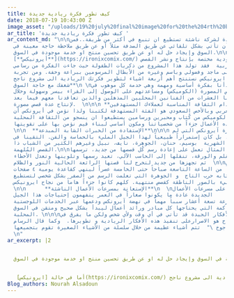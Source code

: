 ```yaml
---
title: كيف تطور فكرة ريادية جديدة
date: 2018-07-19 10:43:00 Z
image_asset: "/uploads/19%20july%20final%20image%20for%20the%204rth%20blog.jpg"
ar_title: 'كيف تطور فكرة ريادية جديدة '
ar_content_md: "\n\nالفكرة الجيدة لشركة ناشئة تستطيع ان تنبع في أكثر من طريقة..فمن
  الممكن أن تأتي بشكل تلقائي عن طريق الصدفة مثلاً أو عن طريق ملاحظة حاجة معينة في
  السوق وإيجاد حل له او عن طريق تحسين منتج او خدمة موجودة في السوق.\n\n أما في حالة
  [**أيرونيكس**](https://ironixcomix.com/) وهي دار نشر سعودية مختصة بإنتاج ونشر القصص
  المصورة العربية  فقد تولد هذا المشروع من ذكريات الطفولة حيث جاءت الفكرة من رسامي
  كوميكس نشأوا على ماجد وفضولي وباسم وغيره من الأبطال المرسومين ببراعة وخفة. ومن تجربة
  ايرونيكس نستنتج أهم أربعة اشياء لتطوير فكرتك الريادية الى مشروع ناجح: \n\n **ربط
  شغفك مع حاجة السوق**\n \nفي أيرونكس بدأنا بفكرة أساسية ومهمة وهي خدمة كل موهوب في
  مجال القصص المصورة (الكوميكس) ومساعدتهم على الوصول إلى القراء بيسر وسهولة وخلال
  بدايتنا قابلنا العشرات من الفنانين المحليين المذهلين والذين تعاقدنا معهم فيما بعد
  لإنتاج عدة قصص مصورة.  \n\n\n **استخدام الثقافة المناسبة لعملاءك المستهدفين** \n\nكان
  الشباب العربي وبالأخص السعودي هو الفئة المستهدفة لكتبنا ولذا نؤمن في أيرونكس أن
  العاملين في الكوميكس من كُتاب ومحبرين ورسامين يستطيعوا ان ينسجو من الثقافة المحلية
  قصصاً لتصبح هذه الأعمال جزءاً من شخصياتنا ومكون أساسي لبناء قيم نؤمن بها على تقويتها.
  \n\n  **الإستفادة من الخبرات الشابة المبدعة**\n\n\n من خلال فكرة آيرونكس التي لم
  تكن مبتدعه، بل كان إستمراراً طبيعياً لهذا الجيل المليء بالحماسة والفن. التقينا في
  اجتماعاتنا الشهرية  بوسيم، حنان، الجوهرة، نايف، نبيل وغيرهم الكثير من الشباب ذا
  القصص المُلهمة.\n\nحنان على سبيل المثال تعمل على إعادة رسم كُل قصصها من جديد، ترسمها
  يدوياً بالقلم والورقة، تنقلها إلى الحاسب الآلي، تعيد رسمها وتلوينها وتعدل الأخطاء
  ثم تجهزها من جديد لتخرج لنا قصتها الرائعة الحالية النور والظلام  \n\nو وسيم الذي
  يعتكف يومياً من الساعة التاسعة صباحاً حتى الخامسة عصراً لينهي كقاعدة يومية ٤ صفحات
  نهائية من كتابه حرب التاج  و الجوهرة التي تعلمت الرسم من الصفر بشكل شخصي لتستطيع
  ترجمة عقلها المليء بالصور الناطقة كقصص منتهية. كلهم كانوا جزءاً هاماً من نجاح ايرونيكس.
  \n\n      **الإستعانة بمسرعات الأعمال الناشئة**\n  \nالقائمين على مسرعات الأعمال
  الجديدة عادة ما يكونوا صغاراً في العمر يتفهمون إحتياجات هذا الجيل     \nويساندونه.
  لذا كانت مسرعة تسعة أعشار سبباً مهماً في نهضة آيرونكس ودعمها عبر الخدمات اللوجستية
  والخبرات المتراكمة التي يحتاجها كل مبادر ورائد أعمال ليبدأ بشكل صحيح ومتقن في السوق
  المحلية. \n\n\nأخيراً الأفكار الجيدة قد تأتي في أي وقت ولأي شخص ولكن ما يفرق في
  معادلة النجاح هو الاصرارعلى تنفيذ هذه الأفكار الريادية و تطويرها.  وكما قال الرسام
  الهولندي فان جوخ \"  تتم أشياء عظيمة من خلال سلسلة من الأشياء الصغيرة تقوم بتجميعها.\"
  \n"
ar_excerpt: |2


  الفكرة الجيدة لشركة ناشئة تستطيع ان تنبع في أكثر من طريقة..فمن الممكن أن تأتي بشكل تلقائي عن طريق الصدفة مثلاً أو عن طريق ملاحظة حاجة معينة في السوق وإيجاد حل له او عن طريق تحسين منتج او خدمة موجودة في السوق.


   أما في حالة [ايرونيكس](https://ironixcomix.com/) وهي دار نشر سعودية مختصة بإنتاج ونشر القصص المصورة العربية  فقد تولد هذا المشروع من ذكريات الطفولة حيث جاءت الفكرة من رسامي كوميكس نشأوا على ماجد وفضولي وباسم وغيره من الأبطال المرسومين ببراعة وخفة. ومن تجربة ايرونيكس نستنتج أهم أربعة اشياء لتطوير فكرتك الريادية الى مشروع ناجح
Blog_authors: Nourah Alsadoun
---
```


